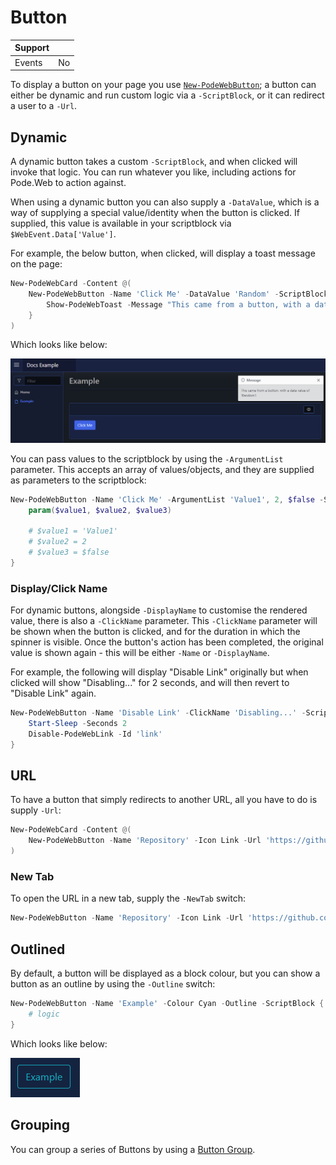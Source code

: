 # Button

| Support |     |
| ------- | --- |
| Events  | No  |

To display a button on your page you use [`New-PodeWebButton`](../../../Functions/Elements/New-PodeWebButton); a button can either be dynamic and run custom logic via a `-ScriptBlock`, or it can redirect a user to a `-Url`.

## Dynamic

A dynamic button takes a custom `-ScriptBlock`, and when clicked will invoke that logic. You can run whatever you like, including actions for Pode.Web to action against.

When using a dynamic button you can also supply a `-DataValue`, which is a way of supplying a special value/identity when the button is clicked. If supplied, this value is available in your scriptblock via `$WebEvent.Data['Value']`.

For example, the below button, when clicked, will display a toast message on the page:

```powershell
New-PodeWebCard -Content @(
    New-PodeWebButton -Name 'Click Me' -DataValue 'Random' -ScriptBlock {
        Show-PodeWebToast -Message "This came from a button, with a data value of '$($WebEvent.Data['Value'])'!"
    }
)
```

Which looks like below:

![button_dynamic](../../../images/button_dynamic.png)

You can pass values to the scriptblock by using the `-ArgumentList` parameter. This accepts an array of values/objects, and they are supplied as parameters to the scriptblock:

```powershell
New-PodeWebButton -Name 'Click Me' -ArgumentList 'Value1', 2, $false -ScriptBlock {
    param($value1, $value2, $value3)

    # $value1 = 'Value1'
    # $value2 = 2
    # $value3 = $false
}
```

### Display/Click Name

For dynamic buttons, alongside `-DisplayName` to customise the rendered value, there is also a `-ClickName` parameter. This `-ClickName` parameter will be shown when the button is clicked, and for the duration in which the spinner is visible. Once the button's action has been completed, the original value is shown again - this will be either `-Name` or `-DisplayName`.

For example, the following will display "Disable Link" originally but when clicked will show "Disabling..." for 2 seconds, and will then revert to "Disable Link" again.

```powershell
New-PodeWebButton -Name 'Disable Link' -ClickName 'Disabling...' -ScriptBlock {
    Start-Sleep -Seconds 2
    Disable-PodeWebLink -Id 'link'
}
```

## URL

To have a button that simply redirects to another URL, all you have to do is supply `-Url`:

```powershell
New-PodeWebCard -Content @(
    New-PodeWebButton -Name 'Repository' -Icon Link -Url 'https://github.com/Badgerati/Pode.Web'
)
```

### New Tab

To open the URL in a new tab, supply the `-NewTab` switch:

```powershell
New-PodeWebButton -Name 'Repository' -Icon Link -Url 'https://github.com/Badgerati/Pode.Web' -NewTab
```

## Outlined

By default, a button will be displayed as a block colour, but you can show a button as an outline by using the `-Outline` switch:

```powershell
New-PodeWebButton -Name 'Example' -Colour Cyan -Outline -ScriptBlock {
    # logic
}
```

Which looks like below:

![button_outline](../../../images/button_outline.png)

## Grouping

You can group a series of Buttons by using a [Button Group](../ButtonGroup).
